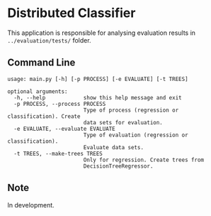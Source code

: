 # Distributed Classifier
This application is responsible for analysing evaluation results in `../evaluation/tests/` folder. 

## Command Line
```
usage: main.py [-h] [-p PROCESS] [-e EVALUATE] [-t TREES]

optional arguments:
  -h, --help            show this help message and exit
  -p PROCESS, --process PROCESS
                        Type of process (regression or classification). Create
                        data sets for evaluation.
  -e EVALUATE, --evaluate EVALUATE
                        Type of evaluation (regression or classification).
                        Evaluate data sets.
  -t TREES, --make-trees TREES
                        Only for regression. Create trees from
                        DecisionTreeRegressor.

```

## Note
In development.